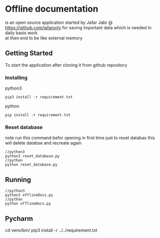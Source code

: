 # Offline documentation

is an open source application started by Jafar Jabr @ https://github.com/jafaronly
for saving important data which is needed in daily basis work   
at then end to be like external memory

## Getting Started
To start the application after cloning it from github repository


### Installing
python3
```
pip3 install -r requirement.txt
```
python
```
pip install -r requirement.txt
```
### Reset database
note run this command befor opening in first time just  to reset databas this will delete databse and recreate again
```
//python3
python3 reset_database.py
//python
python reset_database.py
```
## Running
```
//python3
python3 offlineDocs.py
//python
python offlineDocs.py
```

## Pycharm
 cd venv/bin/
 pip3 install -r ../../requirement.txt


